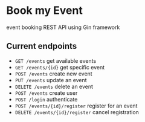 # Book my Event
event booking REST API using Gin framework

## Current endpoints

- `GET /events` get available events
- `GET /events/{id}` get specific event
- `POST /events` create new event <auth>
- `PUT /events` update an event <auth>
- `DELETE /events` delete an event <auth>
- `POST /events` create user
- `POST /login` authenticate
- `POST /events/{id}/register` register for an event <auth>
- `DELETE /events/{id}/register` cancel registration <auth>